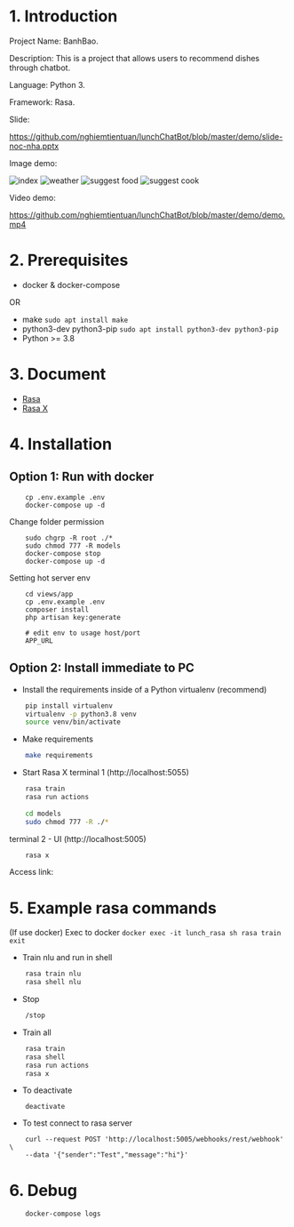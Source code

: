 # 1. Introduction
Project Name: BanhBao.

Description: This is a project that allows users to recommend dishes through chatbot.

Language: Python 3.

Framework: Rasa.

Slide:

https://github.com/nghiemtientuan/lunchChatBot/blob/master/demo/slide-noc-nha.pptx

Image demo:

![index](https://github.com/nghiemtientuan/lunchChatBot/blob/master/demo/index.png?raw=true)
![weather](https://github.com/nghiemtientuan/lunchChatBot/blob/master/demo/0.png?raw=true)
![suggest food](https://github.com/nghiemtientuan/lunchChatBot/blob/master/demo/1.png?raw=true)
![suggest cook](https://github.com/nghiemtientuan/lunchChatBot/blob/master/demo/2.png?raw=true)

Video demo:

https://github.com/nghiemtientuan/lunchChatBot/blob/master/demo/demo.mp4

# 2. Prerequisites
- docker & docker-compose

OR

- make ```sudo apt install make```
- python3-dev python3-pip ```sudo apt install python3-dev python3-pip```
- Python >= 3.8

# 3. Document
- [Rasa](https://rasa.com/docs/rasa/installation)
- [Rasa X](https://rasa.com/docs/rasa-x/installation-and-setup/install/docker-compose)

# 4. Installation
## Option 1: Run with docker
```
    cp .env.example .env
    docker-compose up -d
```

Change folder permission
```
    sudo chgrp -R root ./*
    sudo chmod 777 -R models
    docker-compose stop
    docker-compose up -d
```

Setting hot server env
```
    cd views/app
    cp .env.example .env
    composer install
    php artisan key:generate
    
    # edit env to usage host/port
    APP_URL
```

## Option 2: Install immediate to PC

- Install the requirements inside of a Python virtualenv (recommend)
```BASH
    pip install virtualenv
    virtualenv -p python3.8 venv
    source venv/bin/activate
```

- Make requirements
```BASH
    make requirements
```

- Start Rasa X
terminal 1 (http://localhost:5055)
```BASH
    rasa train
    rasa run actions
    
    cd models
    sudo chmod 777 -R ./*
```

terminal 2 - UI (http://localhost:5005)
```BASH
    rasa x
```

Access link: [](http://localhost:5002)

# 5. Example rasa commands
(If use docker) Exec to docker
``
    docker exec -it lunch_rasa sh
    rasa train
    exit
``

- Train nlu and run in shell
```BASH
    rasa train nlu
    rasa shell nlu
```

- Stop
```BASH
    /stop
```

- Train all
```BASH
    rasa train
    rasa shell
    rasa run actions
    rasa x
```

- To deactivate
```
    deactivate
```

- To test connect to rasa server
```
    curl --request POST 'http://localhost:5005/webhooks/rest/webhook' \
    --data '{"sender":"Test","message":"hi"}'
```

# 6. Debug
```
    docker-compose logs
```
